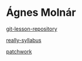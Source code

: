 # Ágnes Molnár
[git-lesson-repository](https://github.com/anyeze/git-lesson-repository)

[really-syllabus](https://github.com/green-fox-academy/really-syllabus/wiki)

[patchwork](https://github.com/anyeze/patchwork)
